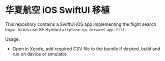 # 华夏航空 iOS SwiftUI 移植

This repository contains a SwiftUI iOS app implementing the flight search logic. Icons use SF Symbol `airplane.up.forward.app.fill`.

Usage:
- Open in Xcode, add required CSV file to the bundle if desired, build and run on device or simulator.
